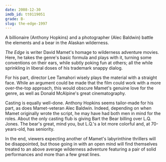 ```yaml
---
date: 2008-12-30
imdb_id: tt0119051
grade: B-
slug: the-edge-1997
---
```


A billionaire (Anthony Hopkins) and a photographer (Alec Baldwin) battle the elements and a bear in the Alaskan wilderness.

_The Edge_ is writer David Mamet's homage to wilderness adventure movies. Here, he takes the genre's basic formula and plays with it, turning some conventions on their ears, while subtly poking fun at others; all the while sprinkling in liberal doses of his trademark snappy dialog.

For his part, director Lee Tamahori wisely plays the material with a straight face. While an argument could be made that the film could work with a more over-the-top approach, this would obscure Mamet's genuine love for the genre, as well as Donald McAlpine's great cinematography.

Casting is equally well-done. Anthony Hopkins seems tailor-made for his part, as does Mamet-veteran Alec Baldwin. Indeed, depending on when Mamet originally wrote the script, he may have had both men in mind for the roles. About the only casting flub is giving Bart the Bear billing over L.Q. Jones. The bear's great, mind you, but L.Q.'s a lot more colorful and, at 70-years-old, has seniority.

In the end, viewers expecting another of Mamet's labyrinthine thrillers will be disappointed, but those going in with an open mind will find themselves treated to an above average wilderness adventure featuring a pair of solid performances and more than a few great lines.
